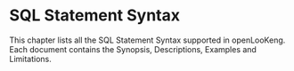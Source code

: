 
# SQL Statement Syntax

This chapter lists all the SQL Statement Syntax supported in openLooKeng. Each document contains the Synopsis, Descriptions, Examples and Limitations.  